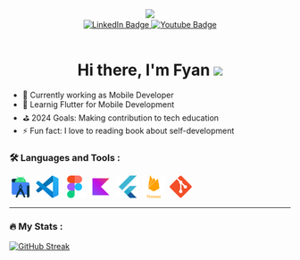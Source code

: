 <div id="header" align="center">
  <img src="https://media.giphy.com/media/3oriOiizS4Pmofj46A/giphy.gif" width="100"/>
</div>


<!-- Social media -->
<div id="badges" align="center">
  <a href="https://www.linkedin.com/in/ahmadsufyan455/">
    <img src="https://img.shields.io/badge/LinkedIn-blue?style=for-the-badge&logo=linkedin&logoColor=white" alt="LinkedIn Badge"/>
  </a>
  <a href="https://www.youtube.com/channel/UCw-os_0NNQy-4y-z4qCEPSA">
    <img src="https://img.shields.io/badge/YouTube-red?style=for-the-badge&logo=youtube&logoColor=white" alt="Youtube Badge"/>
  </a>
</div>

<!-- views counter -->
<div align="center">
  <img src="https://komarev.com/ghpvc/?username=ahmadsufyan455&style=flat-square&color=blue" alt=""/>
</div>

<h1 align="center">
  Hi there, I'm Fyan
  <img src="https://media.giphy.com/media/hvRJCLFzcasrR4ia7z/giphy.gif" width="30px"/>
</h1>

- 🔭 Currently working as Mobile Developer
- 🌱 Learnig Flutter for Mobile Development 
- ⛳️ 2024 Goals: Making contribution to tech education
- ⚡ Fun fact: I love to reading book about self-development

### :hammer_and_wrench: Languages and Tools :

<div>
  <img src="https://github.com/devicons/devicon/blob/master/icons/androidstudio/androidstudio-original.svg" title="Java" alt="Java" width="40" height="40"/>&nbsp;
  <img src="https://github.com/devicons/devicon/blob/master/icons/vscode/vscode-original.svg" title="React" alt="React" width="40" height="40"/>&nbsp;
  <img src="https://github.com/devicons/devicon/blob/master/icons/figma/figma-original.svg" title="Spring" alt="Spring" width="40" height="40"/>&nbsp;
  <img src="https://github.com/devicons/devicon/blob/master/icons/kotlin/kotlin-original.svg" title="Material UI" alt="Material UI" width="40" height="40"/>&nbsp;
  <img src="https://github.com/devicons/devicon/blob/master/icons/flutter/flutter-original.svg" title="Flutter" alt="Flutter" width="40" height="40"/>&nbsp;
  <img src="https://github.com/devicons/devicon/blob/master/icons/firebase/firebase-plain-wordmark.svg" title="Firebase" alt="Firebase" width="40" height="40"/>&nbsp;
  <img src="https://github.com/devicons/devicon/blob/master/icons/git/git-original.svg" title="MySQL"  alt="MySQL" width="40" height="40"/>&nbsp;
</div>

---

### :fire: My Stats :

[![GitHub Streak](http://github-readme-streak-stats.herokuapp.com?user=ahmadsufyan455&theme=dark&background=000000)](https://git.io/streak-stats)

<!--
**ahmadsufyan455/ahmadsufyan455** is a ✨ _special_ ✨ repository because its `README.md` (this file) appears on your GitHub profile.

Here are some ideas to get you started:

- 🔭 I’m currently working on ...
- 🌱 I’m currently learning ...
- 👯 I’m looking to collaborate on ...
- 🤔 I’m looking for help with ...
- 💬 Ask me about ...
- 📫 How to reach me: ...
- 😄 Pronouns: ...
- ⚡ Fun fact: ...
-->
